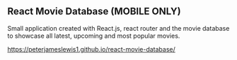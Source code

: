 ## React Movie Database (MOBILE ONLY)

Small application created with React.js, react router and the movie database to showcase all latest, upcoming and most popular movies.

https://peterjameslewis1.github.io/react-movie-database/



